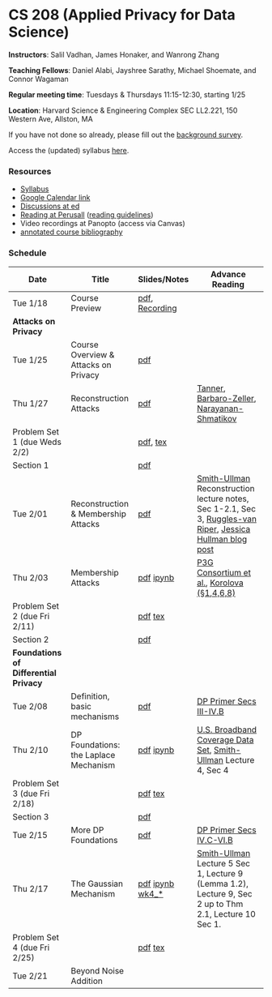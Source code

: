 # CS 208 (Applied Privacy for Data Science)

**Instructors**: Salil Vadhan, James Honaker, and Wanrong Zhang

**Teaching Fellows**: Daniel Alabi, Jayshree Sarathy, Michael Shoemate, and Connor Wagaman

**Regular meeting time**: Tuesdays & Thursdays 11:15-12:30, starting 1/25

**Location**: Harvard Science & Engineering Complex SEC LL2.221, 150 Western Ave, Allston, MA

If you have not done so already, please fill out the [background survey](https://docs.google.com/forms/d/e/1FAIpQLSfYrvV08oMJr5idotBG1eIyE6rafbKymxs_8gm9iUqpC73vKg/viewform).

Access the (updated) syllabus [here](files/cs208_spring2022_syllabus.pdf).


### Resources

* [Syllabus]
* [Google Calendar link][gcal]
* [Discussions at ed][ed]
* [Reading at Perusall][perusall] ([reading guidelines])
* Video recordings at Panopto (access via Canvas)
* [annotated course bibliography]
 
[Syllabus]: https://opendp.github.io/cs208/spring2022/files/cs208_spring2022_syllabus.pdf
[gcal]: https://calendar.google.com/calendar/u/0?cid=Y19lYjYwZ2NzcDdoZTBwamZqMG1ldGs0NnE3MEBncm91cC5jYWxlbmRhci5nb29nbGUuY29t
[ed]: https://edstem.org/us/courses/19868/
[perusall]: https://app.perusall.com/courses/compsci-208-applied-privacy-for-data-science/
[reading guidelines]: files/reading_and_commenting_guidelines.pdf
[annotated course bibliography]: files/cs208_annotated_bibliography.pdf

### Schedule

| Date                                    | Title                                 | Slides/Notes                                                 | Advance Reading                                                                                                 |
|-----------------------------------------|---------------------------------------|--------------------------------------------------------------|-----------------------------------------------------------------------------------------------------------------|
| Tue 1/18                                | Course Preview                        | [pdf][jan18:pdf], [Recording][jan18:video]                   |                                                                                                                 |
| **Attacks on Privacy**                  |                                       |                                                              |                                                                                                                 |
| Tue 1/25                                | Course Overview & Attacks on Privacy  | [pdf][jan25:pdf]                                             |                                                                                                                 |
| Thu 1/27                                | Reconstruction Attacks                | [pdf](presentations/reconstruction.pdf)                      | [Tanner], [Barbaro-Zeller], [Narayanan-Shmatikov]                                                               |
| Problem Set 1 (due Weds 2/2)            |                                       | [pdf](homework/hw1.pdf), [tex](homework/hw1.tex)             |                                                                                                                 |
| Section 1                               |                                       | [pdf](section/section1.pdf)                                  |                                                                                                                 |
| Tue 2/01                                | Reconstruction & Membership Attacks   | [pdf](presentations/membership.pdf)                          | [Smith-Ullman] Reconstruction lecture notes, Sec 1-2.1, Sec 3, [Ruggles-van Riper], [Jessica Hullman blog post] |
| Thu 2/03                                | Membership Attacks                    | [pdf](presentations/membership-attacks.pdf) [ipynb][wk2_mem] | [P3G Consortium et al.],  [Korolova (§1,4,6,8)]                                                                 |
| Problem Set 2 (due Fri 2/11)            |                                       | [pdf](homework/hw2.pdf) [tex](homework/hw2.tex)              |                                                                                                                 |
| Section 2                               |                                       | [pdf](section/section2.pdf)                                  |                                                                                                                 |
| **Foundations of Differential Privacy** |                                       |                                                              |                                                                                                                 |
| Tue 2/08                                | Definition, basic mechanisms          | [pdf](presentations/DP-foundations1.pdf)                     | [DP Primer Secs III-IV.B]                                                                                       |
| Thu 2/10                                | DP Foundations: the Laplace Mechanism | [pdf](presentations/DP-laplace.pdf) [ipynb][wk3_lap]         | [U.S. Broadband Coverage Data Set](https://arxiv.org/pdf/2103.14035v2.pdf), [Smith-Ullman] Lecture 4, Sec 4     |
| Problem Set 3 (due Fri 2/18)            |                                       | [pdf](homework/hw3.pdf) [tex](homework/hw3.tex)              |                                                                                                                 |
| Section 3                               |                                       | [pdf](section/section3.pdf)                                  |                                                                                                                 |
| Tue 2/15                                | More DP Foundations                   | [pdf](presentations/DP-foundations2.pdf)                     | [DP Primer Secs IV.C-VI.B]                                                                                      |
| Thu 2/17                                | The Gaussian Mechanism                | [pdf](presentations/DP-gaussian-mechanism.pdf) [ipynb wk4_*] | [Smith-Ullman] Lecture 5 Sec 1, Lecture 9 (Lemma 1.2), Lecture 9, Sec 2 up to Thm 2.1, Lecture 10 Sec 1.        |
| Problem Set 4 (due Fri 2/25)            |                                       | [pdf](homework/hw4.pdf) [tex](homework/hw4.tex)              |                                                                                                                 |
| Tue 2/21                                | Beyond Noise Addition                 |                                                              |                                                                                                                 |


[jan18:pdf]: files/course_preview.pdf
[jan18:video]: https://harvard.zoom.us/rec/play/rNU5_swSdM3xVtAd3rTReJtniCNhE4oKY54CWsA2hIPpnt2PmZGPbO-yOvIs0NpIS9y1ilRJ6SWsvH9P.hVnF5j1z4LYMDVYM

[jan25:pdf]: presentations/overview-reidentification.pdf
[wk2_mem]: examples/wk2_membership_attack.ipynb
[wk3_lap]: examples/wk3_laplace_mechanism_and_opendp.ipynb
[ipynb wk4_*]: examples/

[Tanner]: https://www.forbes.com/sites/adamtanner/2013/04/25/harvard-professor-re-identifies-anonymous-volunteers-in-dna-study/#4b8a122d92c9
[Barbaro-Zeller]: https://www.nytimes.com/2006/08/09/technology/09aol.html
[Narayanan-Shmatikov]: https://dl.acm.org/citation.cfm?id=1743558
[Smith-Ullman]: https://dpcourse.github.io/
[Ruggles-van Riper]: https://link.springer.com/article/10.1007%2Fs11113-021-09674-3
[Jessica Hullman blog post]: https://statmodeling.stat.columbia.edu/2021/08/27/shots-taken-shots-returned-regarding-the-census-motivation-for-using-differential-privacy-and-btw-its-not-an-algorithm
[P3G Consortium et al.]: https://journals.plos.org/plosgenetics/article?id=10.1371/journal.pgen.1000665
[Korolova (§1,4,6,8)]: https://journalprivacyconfidentiality.org/index.php/jpc/article/view/594
[DP Primer Secs III-IV.B]: https://salil.seas.harvard.edu/files/salil/files/differential_privacy_primer_nontechnical_audience.pdf
[DP Primer Secs IV.C-VI.B]: https://salil.seas.harvard.edu/files/salil/files/differential_privacy_primer_nontechnical_audience.pdf

